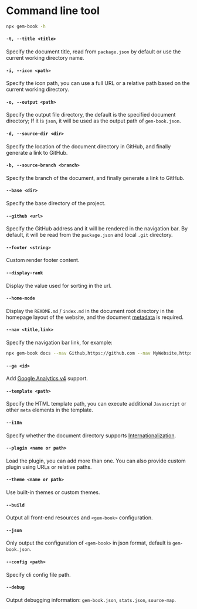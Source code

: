 # Command line tool

```bash
npx gem-book -h
```

#### `-t, --title <title>`

Specify the document title, read from `package.json` by default or use the current working directory name.

#### `-i, --icon <path>`

Specify the icon path, you can use a full URL or a relative path based on the current working directory.

#### `-o, --output <path>`

Specify the output file directory, the default is the specified document directory; If it is `json`, it will be used as the output path of `gem-book.json`.

#### `-d, --source-dir <dir>`

Specify the location of the document directory in GitHub, and finally generate a link to GitHub.

#### `-b, --source-branch <branch>`

Specify the branch of the document, and finally generate a link to GitHub.

#### `--base <dir>`

Specify the base directory of the project.

#### `--github <url>`

Specify the GitHub address and it will be rendered in the navigation bar. By default, it will be read from the `package.json` and local `.git` directory.

#### `--footer <string>`

Custom render footer content.

#### `--display-rank`

Display the value used for sorting in the url.

#### `--home-mode`

Display the `README.md` / `index.md` in the document root directory in the homepage layout of the website, and the document [metadata](./004-metadata.md) is required.

#### `--nav <title,link>`

Specify the navigation bar link, for example:

```bash
npx gem-book docs --nav Github,https://github.com --nav MyWebsite,https://my.website
```

#### `--ga <id>`

Add [Google Analytics v4](https://developers.google.com/analytics/devguides/collection/ga4) support.

#### `--template <path>`

Specify the HTML template path, you can execute additional `Javascript` or other `meta` elements in the template.

#### `--i18n`

Specify whether the document directory supports [Internationalization](./002-i18n.md).

#### `--plugin <name or path>`

Load the plugin, you can add more than one. You can also provide custom plugin using URLs or relative paths.

#### `--theme <name or path>`

Use built-in themes or custom themes.

#### `--build`

Output all front-end resources and `<gem-book>` configuration.

#### `--json`

Only output the configuration of `<gem-book>` in json format, default is `gem-book.json`.

#### `--config <path>`

Specify cli config file path.

#### `--debug`

Output debugging information: `gem-book.json`, `stats.json`, `source-map`.
